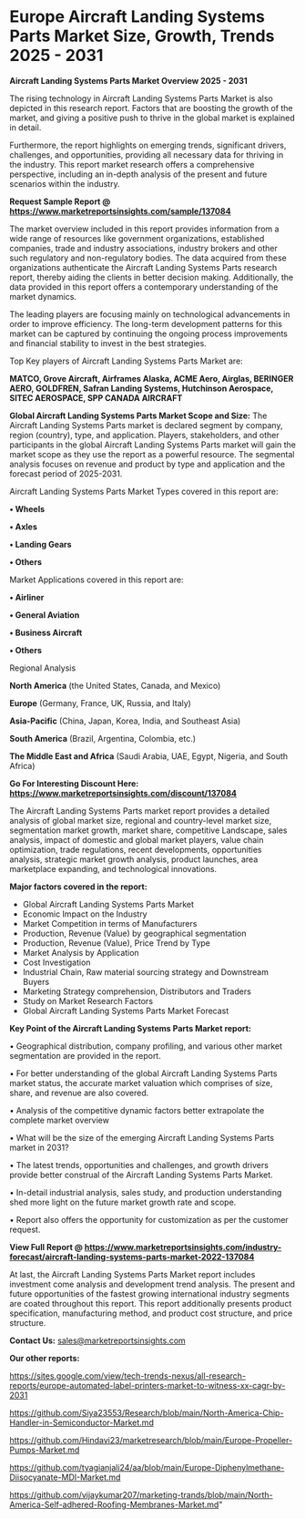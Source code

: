  # Europe Aircraft Landing Systems Parts Market Size, Growth, Trends 2025 - 2031

<Strong> Aircraft Landing Systems Parts Market Overview 2025 - 2031</strong>

The rising technology in Aircraft Landing Systems Parts Market is also depicted in this research report. Factors that are boosting the growth of the market, and giving a positive push to thrive in the global market is explained in detail.

Furthermore, the report highlights on emerging trends, significant drivers, challenges, and opportunities, providing all necessary data for thriving in the industry. This report market research offers a comprehensive perspective, including an in-depth analysis of the present and future scenarios within the industry.

<strong>Request Sample Report @ <a href=https://www.marketreportsinsights.com/sample/137084>https://www.marketreportsinsights.com/sample/137084</a></strong>

The market overview included in this report provides information from a wide range of resources like government organizations, established companies, trade and industry associations, industry brokers and other such regulatory and non-regulatory bodies. The data acquired from these organizations authenticate the Aircraft Landing Systems Parts research report, thereby aiding the clients in better decision making. Additionally, the data provided in this report offers a contemporary understanding of the market dynamics.

The leading players are focusing mainly on technological advancements in order to improve efficiency. The long-term development patterns for this market can be captured by continuing the ongoing process improvements and financial stability to invest in the best strategies.

Top Key players of Aircraft Landing Systems Parts Market are:

<strong>MATCO, Grove Aircraft, Airframes Alaska, ACME Aero, Airglas, BERINGER AERO, GOLDFREN, Safran Landing Systems, Hutchinson Aerospace, SITEC AEROSPACE, SPP CANADA AIRCRAFT</strong>

<strong><b>Global Aircraft Landing Systems Parts Market Scope and Size:</b></strong>
The Aircraft Landing Systems Parts market is declared segment by company, region (country), type, and application. Players, stakeholders, and other participants in the global Aircraft Landing Systems Parts market will gain the market scope as they use the report as a powerful resource. The segmental analysis focuses on revenue and product by type and application and the forecast period of 2025-2031.

Aircraft Landing Systems Parts Market Types covered in this report are:

<strong>• Wheels

• Axles

• Landing Gears

• Others</strong>

Market Applications covered in this report are:

<strong>• Airliner

• General Aviation

• Business Aircraft

• Others</strong> 

Regional Analysis

<strong>North America</strong> (the United States, Canada, and Mexico)

<strong>Europe</strong> (Germany, France, UK, Russia, and Italy)

<strong>Asia-Pacific</strong> (China, Japan, Korea, India, and Southeast Asia)

<strong>South America</strong> (Brazil, Argentina, Colombia, etc.)

<strong>The Middle East and Africa</strong> (Saudi Arabia, UAE, Egypt, Nigeria, and South Africa)

<strong>Go For Interesting Discount Here: <a href=https://www.marketreportsinsights.com/discount/137084>https://www.marketreportsinsights.com/discount/137084</a></strong>

The Aircraft Landing Systems Parts market report provides a detailed analysis of global market size, regional and country-level market size, segmentation market growth, market share, competitive Landscape, sales analysis, impact of domestic and global market players, value chain optimization, trade regulations, recent developments, opportunities analysis, strategic market growth analysis, product launches, area marketplace expanding, and technological innovations.

<strong><b>Major factors covered in the report:</b></strong>
<ul>
  <li>Global Aircraft Landing Systems Parts Market </li>
  <li>Economic Impact on the Industry</li>
  <li>Market Competition in terms of Manufacturers</li>
  <li>Production, Revenue (Value) by geographical segmentation</li>
  <li>Production, Revenue (Value), Price Trend by Type</li>
  <li>Market Analysis by Application</li>
  <li>Cost Investigation</li>
  <li>Industrial Chain, Raw material sourcing strategy and Downstream Buyers</li>
  <li>Marketing Strategy comprehension, Distributors and Traders</li>
  <li>Study on Market Research Factors</li>
  <li>Global Aircraft Landing Systems Parts Market Forecast</li>
</ul>

<strong><b>Key Point of the Aircraft Landing Systems Parts Market report:</b></strong>

• Geographical distribution, company profiling, and various other market segmentation are provided in the report.

• For better understanding of the global Aircraft Landing Systems Parts market status, the accurate market valuation which comprises of size, share, and revenue are also covered.

• Analysis of the competitive dynamic factors better extrapolate the complete market overview

• What will be the size of the emerging Aircraft Landing Systems Parts market in 2031?

• The latest trends, opportunities and challenges, and growth drivers provide better construal of the Aircraft Landing Systems Parts Market.

• In-detail industrial analysis, sales study, and production understanding shed more light on the future market growth rate and scope.

• Report also offers the opportunity for customization as per the customer request.

<strong><b>View Full Report @ <a href=https://www.marketreportsinsights.com/industry-forecast/aircraft-landing-systems-parts-market-2022-137084>https://www.marketreportsinsights.com/industry-forecast/aircraft-landing-systems-parts-market-2022-137084</a></b></strong>


At last, the Aircraft Landing Systems Parts Market report includes investment come analysis and development trend analysis. The present and future opportunities of the fastest growing international industry segments are coated throughout this report. This report additionally presents product specification, manufacturing method, and product cost structure, and price structure.

<strong>Contact Us:</strong>
sales@marketreportsinsights.com

<strong>Our other reports:</strong>

<a href=https://sites.google.com/view/tech-trends-nexus/all-research-reports/europe-automated-label-printers-market-to-witness-xx-cagr-by-2031>https://sites.google.com/view/tech-trends-nexus/all-research-reports/europe-automated-label-printers-market-to-witness-xx-cagr-by-2031</a>

<a href=https://github.com/Siya23553/Research/blob/main/North-America-Chip-Handler-in-Semiconductor-Market.md>https://github.com/Siya23553/Research/blob/main/North-America-Chip-Handler-in-Semiconductor-Market.md</a>

<a href=https://github.com/Hindavi23/marketresearch/blob/main/Europe-Propeller-Pumps-Market.md>https://github.com/Hindavi23/marketresearch/blob/main/Europe-Propeller-Pumps-Market.md</a>

<a href=https://github.com/tyagianjali24/aa/blob/main/Europe-Diphenylmethane-Diisocyanate-MDI-Market.md>https://github.com/tyagianjali24/aa/blob/main/Europe-Diphenylmethane-Diisocyanate-MDI-Market.md</a>

<a href=https://github.com/vijaykumar207/marketing-trands/blob/main/North-America-Self-adhered-Roofing-Membranes-Market.md>https://github.com/vijaykumar207/marketing-trands/blob/main/North-America-Self-adhered-Roofing-Membranes-Market.md</a>"
